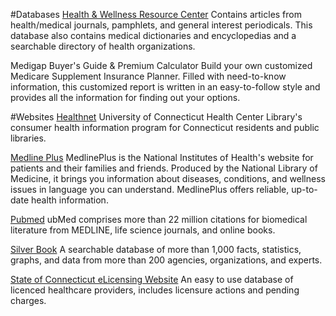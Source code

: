 #Databases
[Health & Wellness Resource Center](http://infotrac.galegroup.com/itweb/21517?db=HWRC "Health & Wellness Resource Center")
Contains articles from health/medical journals, pamphlets, and general interest periodicals. This database also contains medical dictionaries and encyclopedias and a searchable directory of health organizations.

Medigap Buyer's Guide & Premium Calculator
Build your own customized Medicare Supplement Insurance Planner. Filled with need-to-know information, this customized report is written in an easy-to-follow style and provides all the information for finding out your options.

#Websites
[Healthnet](http://library.uchc.edu/departm/hnet/ "Healthnet")
University of Connecticut Health Center Library's consumer health information program for Connecticut residents and public libraries.

[Medline Plus](http://www.nlm.nih.gov/medlineplus/ "Medline Plus")
MedlinePlus is the National Institutes of Health's website for patients and their families and friends. Produced by the National Library of Medicine, it brings you information about diseases, conditions, and wellness issues in language you can understand. MedlinePlus offers reliable, up-to-date health information.

[Pubmed](http://www.ncbi.nlm.nih.gov/pubmed "Pubmed")
ubMed comprises more than 22 million citations for biomedical literature from MEDLINE, life science journals, and online books.

[Silver Book](http://www.silverbook.org/ "Silver Book")
A searchable database of more than 1,000 facts, statistics, graphs, and data from more than 200 agencies, organizations, and experts.

[State of Connecticut eLicensing Website](https://www.elicense.ct.gov/Lookup/LicenseLookup.aspx "State of Connecticut eLicensing Website")
An easy to use database of licenced healthcare providers, includes licensure actions and pending charges.

